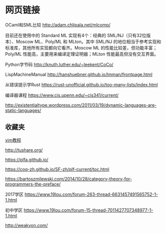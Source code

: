 # 网页链接

OCaml和SML比较
http://adam.chlipala.net/mlcomp/

目前还在使用中的 Standard ML 实现有4个：经典的 SML/NJ（只有32位版本）、Moscow ML、Poly/ML 和 MLton。其中 SML/NJ 的地位相当于参考实现和标准库，其他所有实现都向它看齐。Moscow ML 的性能比较差，但功能丰富；Poly/ML 性能高，主要用来编译定理证明器；MLton 性能最高但没有交互界面。 ​​​

Python字节码
http://knuth.luther.edu/~leekent/CoCo/

LispMachineManual
http://hanshuebner.github.io/lmman/frontpage.html

从错误提示学Rust
https://rust-unofficial.github.io/too-many-lists/index.html

编译器课程
https://www.cis.upenn.edu/~cis341/current/

http://existentialtype.wordpress.com/2011/03/19/dynamic-languages-are-static-languages/

## 收藏夹

[vim教程](https://github.com/vim-china/hello-vim)

http://tushare.org/

https://plfa.github.io/

https://coq-zh.github.io/SF-zh/plf-current/toc.html

https://bartoszmilewski.com/2014/10/28/category-theory-for-programmers-the-preface/

2017学区 https://www.19lou.com/forum-263-thread-6631457491565752-1-1.html

初中学区 https://www.19lou.com/forum-15-thread-7011427707348977-1-1.html

http://weakyon.com/